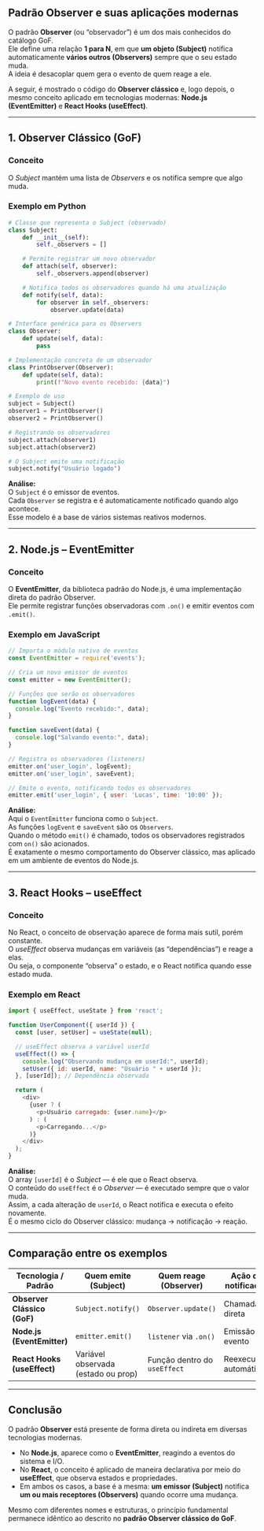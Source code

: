 ## Padrão Observer e suas aplicações modernas

O padrão **Observer** (ou “observador”) é um dos mais conhecidos do catálogo GoF.  
Ele define uma relação **1 para N**, em que **um objeto (Subject)** notifica automaticamente **vários outros (Observers)** sempre que o seu estado muda.  
A ideia é desacoplar quem gera o evento de quem reage a ele.

A seguir, é mostrado o código do **Observer clássico** e, logo depois, o mesmo conceito aplicado em tecnologias modernas: **Node.js (EventEmitter)** e **React Hooks (useEffect)**.

---

## 1. Observer Clássico (GoF)

### Conceito
O *Subject* mantém uma lista de *Observers* e os notifica sempre que algo muda.

### Exemplo em Python

```python
# Classe que representa o Subject (observado)
class Subject:
    def __init__(self):
        self._observers = []

    # Permite registrar um novo observador
    def attach(self, observer):
        self._observers.append(observer)

    # Notifica todos os observadores quando há uma atualização
    def notify(self, data):
        for observer in self._observers:
            observer.update(data)

# Interface genérica para os Observers
class Observer:
    def update(self, data):
        pass

# Implementação concreta de um observador
class PrintObserver(Observer):
    def update(self, data):
        print(f"Novo evento recebido: {data}")

# Exemplo de uso
subject = Subject()
observer1 = PrintObserver()
observer2 = PrintObserver()

# Registrando os observadores
subject.attach(observer1)
subject.attach(observer2)

# O Subject emite uma notificação
subject.notify("Usuário logado")
```

**Análise:**  
O `Subject` é o emissor de eventos.  
Cada `Observer` se registra e é automaticamente notificado quando algo acontece.  
Esse modelo é a base de vários sistemas reativos modernos.

---

## 2. Node.js – EventEmitter

### Conceito
O **EventEmitter**, da biblioteca padrão do Node.js, é uma implementação direta do padrão Observer.  
Ele permite registrar funções observadoras com `.on()` e emitir eventos com `.emit()`.

### Exemplo em JavaScript

```javascript
// Importa o módulo nativo de eventos
const EventEmitter = require('events');

// Cria um novo emissor de eventos
const emitter = new EventEmitter();

// Funções que serão os observadores
function logEvent(data) {
  console.log("Evento recebido:", data);
}

function saveEvent(data) {
  console.log("Salvando evento:", data);
}

// Registra os observadores (listeners)
emitter.on('user_login', logEvent);
emitter.on('user_login', saveEvent);

// Emite o evento, notificando todos os observadores
emitter.emit('user_login', { user: 'Lucas', time: '10:00' });
```

**Análise:**  
Aqui o `EventEmitter` funciona como o `Subject`.  
As funções `logEvent` e `saveEvent` são os `Observers`.  
Quando o método `emit()` é chamado, todos os observadores registrados com `on()` são acionados.  
É exatamente o mesmo comportamento do Observer clássico, mas aplicado em um ambiente de eventos do Node.js.

---

## 3. React Hooks – useEffect

### Conceito
No React, o conceito de observação aparece de forma mais sutil, porém constante.  
O *useEffect* observa mudanças em variáveis (as “dependências”) e reage a elas.  
Ou seja, o componente “observa” o estado, e o React notifica quando esse estado muda.

### Exemplo em React

```javascript
import { useEffect, useState } from 'react';

function UserComponent({ userId }) {
  const [user, setUser] = useState(null);

  // useEffect observa a variável userId
  useEffect(() => {
    console.log("Observando mudança em userId:", userId);
    setUser({ id: userId, name: "Usuário " + userId });
  }, [userId]); // Dependência observada

  return (
    <div>
      {user ? (
        <p>Usuário carregado: {user.name}</p>
      ) : (
        <p>Carregando...</p>
      )}
    </div>
  );
}
```

**Análise:**  
O array `[userId]` é o *Subject* — é ele que o React observa.  
O conteúdo do `useEffect` é o *Observer* — é executado sempre que o valor muda.  
Assim, a cada alteração de `userId`, o React notifica e executa o efeito novamente.  
É o mesmo ciclo do Observer clássico: mudança → notificação → reação.

---

## Comparação entre os exemplos

| Tecnologia / Padrão | Quem emite (Subject) | Quem reage (Observer) | Ação de notificação | Tipo de evento |
|----------------------|----------------------|------------------------|--------------------|----------------|
| **Observer Clássico (GoF)** | `Subject.notify()` | `Observer.update()` | Chamada direta | Mudança de estado |
| **Node.js (EventEmitter)** | `emitter.emit()` | `listener` via `.on()` | Emissão de evento | Evento do sistema |
| **React Hooks (useEffect)** | Variável observada (estado ou prop) | Função dentro do `useEffect` | Reexecução automática | Mudança de dependência |

---

## Conclusão

O padrão **Observer** está presente de forma direta ou indireta em diversas tecnologias modernas.

- No **Node.js**, aparece como o **EventEmitter**, reagindo a eventos do sistema e I/O.
- No **React**, o conceito é aplicado de maneira declarativa por meio do **useEffect**, que observa estados e propriedades.
- Em ambos os casos, a base é a mesma: **um emissor (Subject)** notifica **um ou mais receptores (Observers)** quando ocorre uma mudança.

Mesmo com diferentes nomes e estruturas, o princípio fundamental permanece idêntico ao descrito no **padrão Observer clássico do GoF**.

